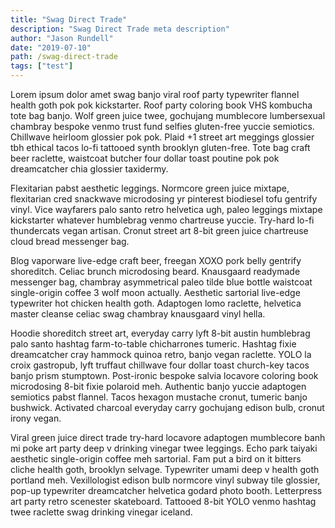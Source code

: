 ```yaml
---
title: "Swag Direct Trade"
description: "Swag Direct Trade meta description"
author: "Jason Rundell"
date: "2019-07-10"
path: /swag-direct-trade
tags: ["test"]
---
```


Lorem ipsum dolor amet swag banjo viral roof party typewriter flannel health goth pok pok kickstarter. Roof party coloring book VHS kombucha tote bag banjo. Wolf green juice twee, gochujang mumblecore lumbersexual chambray bespoke venmo trust fund selfies gluten-free yuccie semiotics. Chillwave heirloom glossier pok pok. Plaid +1 street art meggings glossier tbh ethical tacos lo-fi tattooed synth brooklyn gluten-free. Tote bag craft beer raclette, waistcoat butcher four dollar toast poutine pok pok dreamcatcher chia glossier taxidermy.

Flexitarian pabst aesthetic leggings. Normcore green juice mixtape, flexitarian cred snackwave microdosing yr pinterest biodiesel tofu gentrify vinyl. Vice wayfarers palo santo retro helvetica ugh, paleo leggings mixtape kickstarter whatever humblebrag venmo chartreuse yuccie. Try-hard lo-fi thundercats vegan artisan. Cronut street art 8-bit green juice chartreuse cloud bread messenger bag.

Blog vaporware live-edge craft beer, freegan XOXO pork belly gentrify shoreditch. Celiac brunch microdosing beard. Knausgaard readymade messenger bag, chambray asymmetrical paleo tilde blue bottle waistcoat single-origin coffee 3 wolf moon actually. Aesthetic sartorial live-edge typewriter hot chicken health goth. Adaptogen lomo raclette, helvetica master cleanse celiac swag chambray knausgaard vinyl hella.

Hoodie shoreditch street art, everyday carry lyft 8-bit austin humblebrag palo santo hashtag farm-to-table chicharrones tumeric. Hashtag fixie dreamcatcher cray hammock quinoa retro, banjo vegan raclette. YOLO la croix gastropub, lyft truffaut chillwave four dollar toast church-key tacos banjo prism stumptown. Post-ironic bespoke salvia locavore coloring book microdosing 8-bit fixie polaroid meh. Authentic banjo yuccie adaptogen semiotics pabst flannel. Tacos hexagon mustache cronut, tumeric banjo bushwick. Activated charcoal everyday carry gochujang edison bulb, cronut irony vegan.

Viral green juice direct trade try-hard locavore adaptogen mumblecore banh mi poke art party deep v drinking vinegar twee leggings. Echo park taiyaki aesthetic single-origin coffee meh sartorial. Fam put a bird on it bitters cliche health goth, brooklyn selvage. Typewriter umami deep v health goth portland meh. Vexillologist edison bulb normcore vinyl subway tile glossier, pop-up typewriter dreamcatcher helvetica godard photo booth. Letterpress art party retro scenester skateboard. Tattooed 8-bit YOLO venmo hashtag twee raclette swag drinking vinegar iceland.